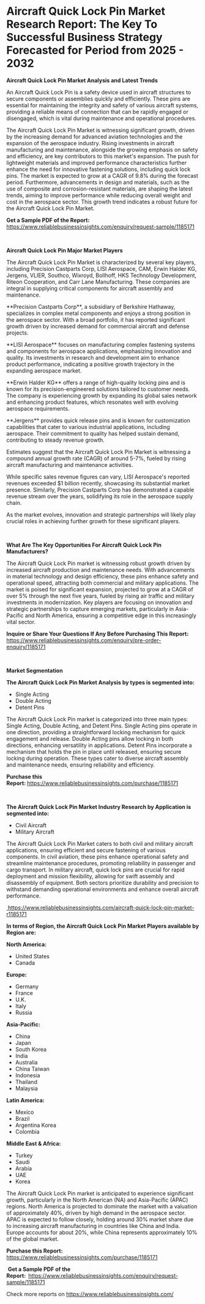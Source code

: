 <p><h1>Aircraft Quick Lock Pin Market Research Report: The Key To Successful Business Strategy Forecasted for Period from 2025 - 2032</h1></p><p><strong>Aircraft Quick Lock Pin Market Analysis and Latest Trends</strong></p>
<p><p>An Aircraft Quick Lock Pin is a safety device used in aircraft structures to secure components or assemblies quickly and efficiently. These pins are essential for maintaining the integrity and safety of various aircraft systems, providing a reliable means of connection that can be rapidly engaged or disengaged, which is vital during maintenance and operational procedures.</p><p>The Aircraft Quick Lock Pin Market is witnessing significant growth, driven by the increasing demand for advanced aviation technologies and the expansion of the aerospace industry. Rising investments in aircraft manufacturing and maintenance, alongside the growing emphasis on safety and efficiency, are key contributors to this market's expansion. The push for lightweight materials and improved performance characteristics further enhance the need for innovative fastening solutions, including quick lock pins. The market is expected to grow at a CAGR of 9.8% during the forecast period. Furthermore, advancements in design and materials, such as the use of composite and corrosion-resistant materials, are shaping the latest trends, aiming to improve performance while reducing overall weight and cost in the aerospace sector. This growth trend indicates a robust future for the Aircraft Quick Lock Pin Market.</p></p>
<p><strong>Get a Sample PDF of the Report:&nbsp;</strong> <a href="https://www.reliablebusinessinsights.com/enquiry/request-sample/1185171?utm_campaign=1138&utm_medium=2&utm_source=Github&utm_content=ia&utm_term=11012025&utm_id=aircraft-quick-lock-pin">https://www.reliablebusinessinsights.com/enquiry/request-sample/1185171</a></p>
<p>&nbsp;</p>
<p><strong>Aircraft Quick Lock Pin Major Market Players</strong></p>
<p><p>The Aircraft Quick Lock Pin Market is characterized by several key players, including Precision Castparts Corp, LISI Aerospace, CAM, Erwin Halder KG, Jergens, VLIER, Southco, Wixroyd, Bollhoff, HKS Technology Development, Riteon Cooperation, and Carr Lane Manufacturing. These companies are integral in supplying critical components for aircraft assembly and maintenance.</p><p>**Precision Castparts Corp**, a subsidiary of Berkshire Hathaway, specializes in complex metal components and enjoys a strong position in the aerospace sector. With a broad portfolio, it has reported significant growth driven by increased demand for commercial aircraft and defense projects. </p><p>**LISI Aerospace** focuses on manufacturing complex fastening systems and components for aerospace applications, emphasizing innovation and quality. Its investments in research and development aim to enhance product performance, indicating a positive growth trajectory in the expanding aerospace market.</p><p>**Erwin Halder KG** offers a range of high-quality locking pins and is known for its precision-engineered solutions tailored to customer needs. The company is experiencing growth by expanding its global sales network and enhancing product features, which resonates well with evolving aerospace requirements.</p><p>**Jergens** provides quick release pins and is known for customization capabilities that cater to various industrial applications, including aerospace. Their commitment to quality has helped sustain demand, contributing to steady revenue growth.</p><p>Estimates suggest that the Aircraft Quick Lock Pin Market is witnessing a compound annual growth rate (CAGR) of around 5-7%, fueled by rising aircraft manufacturing and maintenance activities.</p><p>While specific sales revenue figures can vary, LISI Aerospace's reported revenues exceeded $1 billion recently, showcasing its substantial market presence. Similarly, Precision Castparts Corp has demonstrated a capable revenue stream over the years, solidifying its role in the aerospace supply chain.</p><p>As the market evolves, innovation and strategic partnerships will likely play crucial roles in achieving further growth for these significant players.</p></p>
<p>&nbsp;</p>
<p><strong>What Are The Key Opportunities For Aircraft Quick Lock Pin Manufacturers?</strong></p>
<p><p>The Aircraft Quick Lock Pin market is witnessing robust growth driven by increased aircraft production and maintenance needs. With advancements in material technology and design efficiency, these pins enhance safety and operational speed, attracting both commercial and military applications. The market is poised for significant expansion, projected to grow at a CAGR of over 5% through the next five years, fueled by rising air traffic and military investments in modernization. Key players are focusing on innovation and strategic partnerships to capture emerging markets, particularly in Asia-Pacific and North America, ensuring a competitive edge in this increasingly vital sector.</p></p>
<p><strong>Inquire or Share Your Questions If Any Before Purchasing This Report:</strong> <a href="https://www.reliablebusinessinsights.com/enquiry/pre-order-enquiry/1185171?utm_campaign=1138&utm_medium=2&utm_source=Github&utm_content=ia&utm_term=11012025&utm_id=aircraft-quick-lock-pin">https://www.reliablebusinessinsights.com/enquiry/pre-order-enquiry/1185171</a></p>
<p>&nbsp;</p>
<p><strong>Market Segmentation</strong></p>
<p><strong>The Aircraft Quick Lock Pin Market Analysis by types is segmented into:</strong></p>
<p><ul><li>Single Acting</li><li>Double Acting</li><li>Detent Pins</li></ul></p>
<p><p>The Aircraft Quick Lock Pin market is categorized into three main types: Single Acting, Double Acting, and Detent Pins. Single Acting pins operate in one direction, providing a straightforward locking mechanism for quick engagement and release. Double Acting pins allow locking in both directions, enhancing versatility in applications. Detent Pins incorporate a mechanism that holds the pin in place until released, ensuring secure locking during operation. These types cater to diverse aircraft assembly and maintenance needs, ensuring reliability and efficiency.</p></p>
<p><strong>Purchase this Report:&nbsp;</strong><a href="https://www.reliablebusinessinsights.com/purchase/1185171?utm_campaign=1138&utm_medium=2&utm_source=Github&utm_content=ia&utm_term=11012025&utm_id=aircraft-quick-lock-pin">https://www.reliablebusinessinsights.com/purchase/1185171</a></p>
<p>&nbsp;</p>
<p><strong>The Aircraft Quick Lock Pin Market Industry Research by Application is segmented into:</strong></p>
<p><ul><li>Civil Aircraft</li><li>Military Aircraft</li></ul></p>
<p><p>The Aircraft Quick Lock Pin Market caters to both civil and military aircraft applications, ensuring efficient and secure fastening of various components. In civil aviation, these pins enhance operational safety and streamline maintenance procedures, promoting reliability in passenger and cargo transport. In military aircraft, quick lock pins are crucial for rapid deployment and mission flexibility, allowing for swift assembly and disassembly of equipment. Both sectors prioritize durability and precision to withstand demanding operational environments and enhance overall aircraft performance.</p></p>
<p><a href="https://www.reliablebusinessinsights.com/aircraft-quick-lock-pin-market-r1185171?utm_campaign=1138&utm_medium=2&utm_source=Github&utm_content=ia&utm_term=11012025&utm_id=aircraft-quick-lock-pin">&nbsp;https://www.reliablebusinessinsights.com/aircraft-quick-lock-pin-market-r1185171</a></p>
<p><strong>In terms of Region, the Aircraft Quick Lock Pin Market Players available by Region are:</strong></p>
<p>
    <p> <strong> North America: </strong>
        <ul>
            <li>United States</li>
            <li>Canada</li>
        </ul>
        </p> 
    <p> <strong> Europe: </strong>
        <ul>
            <li>Germany</li>
            <li>France</li>
            <li>U.K.</li>
            <li>Italy</li>
            <li>Russia</li>
        </ul>
        </p> 
    <p> <strong> Asia-Pacific: </strong>
        <ul>
            <li>China</li>
            <li>Japan</li>
            <li>South Korea</li>
            <li>India</li>
            <li>Australia</li>
            <li>China Taiwan</li>
            <li>Indonesia</li>
            <li>Thailand</li>
            <li>Malaysia</li>
        </ul>
        </p> 
    <p> <strong> Latin America: </strong>
        <ul>
            <li>Mexico</li>
            <li>Brazil</li>
            <li>Argentina Korea</li>
            <li>Colombia</li>
        </ul>
        </p> 
    <p> <strong> Middle East & Africa: </strong>
        <ul>
            <li>Turkey</li>
            <li>Saudi</li>
            <li>Arabia</li>
            <li>UAE</li>
            <li>Korea</li>
        </ul>
    </p>
    </p>
<p><p>The Aircraft Quick Lock Pin market is anticipated to experience significant growth, particularly in the North American (NA) and Asia-Pacific (APAC) regions. North America is projected to dominate the market with a valuation of approximately 40%, driven by high demand in the aerospace sector. APAC is expected to follow closely, holding around 30% market share due to increasing aircraft manufacturing in countries like China and India. Europe accounts for about 20%, while China represents approximately 10% of the global market.</p></p>
<p><strong>Purchase this Report: </strong><a href="https://www.reliablebusinessinsights.com/purchase/1185171?utm_campaign=1138&utm_medium=2&utm_source=Github&utm_content=ia&utm_term=11012025&utm_id=aircraft-quick-lock-pin">https://www.reliablebusinessinsights.com/purchase/1185171</a></p>
<p>&nbsp;<strong>Get a Sample PDF of the Report:&nbsp;&nbsp;</strong><a href="https://www.reliablebusinessinsights.com/enquiry/request-sample/1185171?utm_campaign=1138&utm_medium=2&utm_source=Github&utm_content=ia&utm_term=11012025&utm_id=aircraft-quick-lock-pin">https://www.reliablebusinessinsights.com/enquiry/request-sample/1185171</a></p>
<p><strong></strong></p>
<p>Check more reports on <a href="https://www.reliablebusinessinsights.com/?utm_campaign=1138&utm_medium=2&utm_source=Github&utm_content=ia&utm_term=11012025&utm_id=aircraft-quick-lock-pin">https://www.reliablebusinessinsights.com/</a></p>